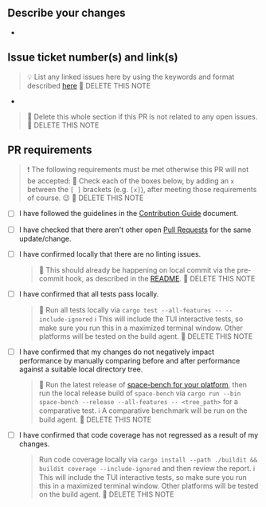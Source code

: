 ## Describe your changes
-

## Issue ticket number(s) and link(s)
> :bulb: List any linked issues here by using the keywords and format described [here](https://docs.github.com/en/issues/tracking-your-work-with-issues/linking-a-pull-request-to-an-issue)
> :construction_worker: DELETE THIS NOTE

-

> :construction_worker: Delete this whole section if this PR is not related to any open issues.
> :construction_worker: DELETE THIS NOTE

## PR requirements
> :exclamation: The following requirements must be met otherwise this PR will not be accepted:
> :construction_worker: Check each of the boxes below, by adding an `x` between the `[ ]` brackets (e.g. `[x]`), after meeting those requirements of course. :wink:
> :construction_worker: DELETE THIS NOTE

- [ ] I have followed the guidelines in the [Contribution Guide](../CONTRIBUTING.md#general-guidelines) document.
- [ ] I have checked that there aren't other open [Pull Requests](https://github.com/emilevr/space/pulls) for the same update/change.

- [ ] I have confirmed locally that there are no linting issues.
  > :construction_worker: This should already be happening on local commit via the pre-commit hook, as described in the [README](../README.md#enabling-git-hooks-once-off).
  > :construction_worker: DELETE THIS NOTE

- [ ] I have confirmed that all tests pass locally.
  > :construction_worker: Run all tests locally via `cargo test --all-features -- --include-ignored`
  > :information_source: This will include the TUI interactive tests, so make sure you run this in a maximized terminal window. Other platforms will be tested on the build agent.
  > :construction_worker: DELETE THIS NOTE

- [ ] I have confirmed that my changes do not negatively impact performance by manually comparing before and
      after performance against a suitable local directory tree.
  > :construction_worker: Run the latest release of [space-bench for your platform](https://github.com/emilevr/space/releases), then run the local release build of `space-bench` via `cargo run --bin space-bench --release --all-features -- <tree_path>` for a comparative test.
  > :information_source: A comparative benchmark will be run on the build agent.
  > :construction_worker: DELETE THIS NOTE

- [ ] I have confirmed that code coverage has not regressed as a result of my changes.
  > Run code coverage locally via `cargo install --path ./buildit && buildit coverage --include-ignored` and then review the report.
  > :information_source: This will include the TUI interactive tests, so make sure you run this in a maximized terminal window. Other platforms will be tested on the build agent.
  > :construction_worker: DELETE THIS NOTE
